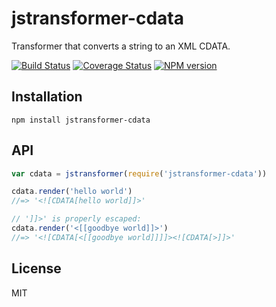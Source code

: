 # jstransformer-cdata

Transformer that converts a string to an XML CDATA.

[![Build Status](https://img.shields.io/travis/jstransformers/jstransformer-cdata/master.svg)](https://travis-ci.org/jstransformers/jstransformer-cdata)
[![Coverage Status](https://img.shields.io/coveralls/jstransformers/jstransformer-cdata/master.svg)](https://coveralls.io/r/jstransformers/jstransformer-cdata?branch=master)
[![NPM version](https://img.shields.io/npm/v/jstransformer-cdata.svg)](https://www.npmjs.org/package/jstransformer-cdata)

## Installation

    npm install jstransformer-cdata

## API

```js
var cdata = jstransformer(require('jstransformer-cdata'))

cdata.render('hello world')
//=> '<![CDATA[hello world]]>'

// ']]>' is properly escaped:
cdata.render('<[[goodbye world]]>')
//=> '<![CDATA[<[[goodbye world]]]]><![CDATA[>]]>'
```

## License

MIT

